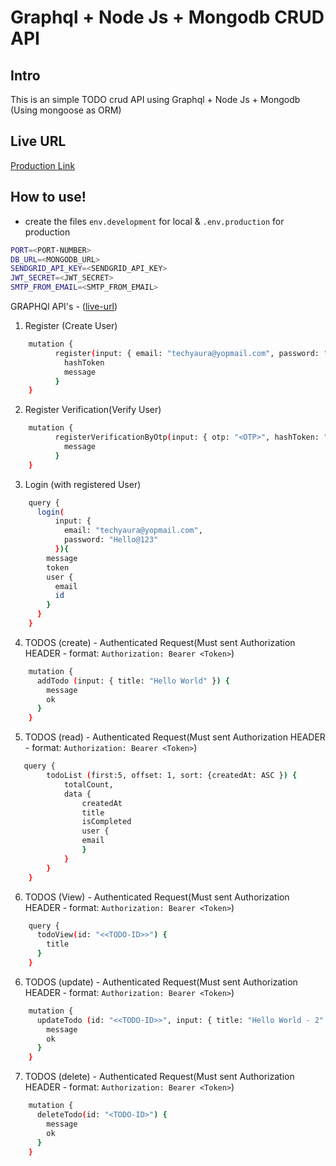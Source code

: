 
# Graphql + Node Js + Mongodb CRUD API

  

## Intro

This is an simple TODO crud API using Graphql + Node Js + Mongodb (Using mongoose as ORM)

  

## Live URL
[Production Link](https://gql-node.herokuapp.com/graphql)
  

## How to use!

  

- create the files `env.development` for local & `.env.production` for production
```sh
PORT=<PORT-NUMBER>
DB_URL=<MONGODB_URL>
SENDGRID_API_KEY=<SENDGRID_API_KEY>
JWT_SECRET=<JWT_SECRET>
SMTP_FROM_EMAIL=<SMTP_FROM_EMAIL>
```
GRAPHQl API's - ([live-url](https://gql-node.herokuapp.com/graphql))

1. Register (Create User)

```sh
    mutation {
    	  register(input: { email: "techyaura@yopmail.com", password: "Hello@123" }){
    	    hashToken
			message
    	  }
    }
```

2. Register Verification(Verify User)

```sh
    mutation {
    	  registerVerificationByOtp(input: { otp: "<OTP>", hashToken: "<hashToken>" }){
    	    message
    	  }
    }
```

3. Login (with registered User)

```sh
    query {
	  login(
		  input: {
			email: "techyaura@yopmail.com", 
	  		password: "Hello@123"
		  }){
	    message
	    token
	    user {
	      email
	      id
	    }
	  }
	}
```

4. TODOS (create) - Authenticated Request(Must sent Authorization HEADER - format: `Authorization: Bearer <Token>`)

```sh
    mutation {
	  addTodo (input: { title: "Hello World" }) {
	    message
    	ok
	  }
	}
```

5. TODOS (read) - Authenticated Request(Must sent Authorization HEADER - format: `Authorization: Bearer <Token>`)

```sh
   query {
		todoList (first:5, offset: 1, sort: {createdAt: ASC }) {
			totalCount,
			data {
				createdAt
				title
				isCompleted
				user {
				email
				}
			}
		}
	}
```


6. TODOS (View) - Authenticated Request(Must sent Authorization HEADER - format: `Authorization: Bearer <Token>`)

```sh
    query {
	  todoView(id: "<<TODO-ID>>") {
	    title
	  }
	}
```


6. TODOS (update) - Authenticated Request(Must sent Authorization HEADER - format: `Authorization: Bearer <Token>`)

```sh
    mutation {
	  updateTodo (id: "<<TODO-ID>>", input: { title: "Hello World - 2" }) {
	    message
    	ok
	  }
	}
```

7. TODOS (delete)  - Authenticated Request(Must sent Authorization HEADER - format: `Authorization: Bearer <Token>`)

```sh
    mutation {
	  deleteTodo(id: "<TODO-ID>") {
	    message
    	ok
	  }
	}
```
